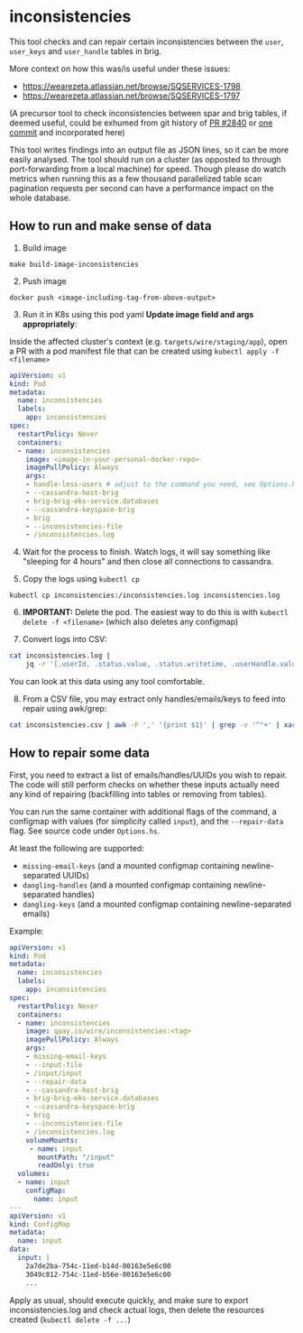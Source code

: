 # inconsistencies

This tool checks and can repair certain inconsistencies between the `user`, `user_keys` and `user_handle` tables in brig.

More context on how this was/is useful under these issues:

- https://wearezeta.atlassian.net/browse/SQSERVICES-1798
- https://wearezeta.atlassian.net/browse/SQSERVICES-1797

(A precursor tool to check inconsistencies between spar and brig tables, if deemed useful, could be exhumed from git history of [PR #2840](https://github.com/wireapp/wire-server/pull/2840) or [one commit](https://github.com/wireapp/wire-server/pull/2840/commits/2e06428d10508328bcf2d829b16a7cc75ee72386) and incorporated here)

This tool writes findings into an output file as JSON lines, so it can be more easily analysed. The tool should run on a cluster (as opposted to through port-forwarding from a local machine) for speed. Though please do watch metrics when running this as a few thousand parallelized table scan pagination requests per second can have a performance impact on the whole database.

## How to run and make sense of data

1. Build image

```
make build-image-inconsistencies
```

2. Push image

```
docker push <image-including-tag-from-above-output>
```

3. Run it in K8s using this pod yaml **Update image field and args appropriately**:

Inside the affected cluster's context (e.g. `targets/wire/staging/app`), open a PR with a pod manifest file that can be created using `kubectl apply -f <filename>`

```yaml
apiVersion: v1
kind: Pod
metadata:
  name: inconsistencies
  labels:
    app: inconsistencies
spec:
  restartPolicy: Never
  containers:
  - name: inconsistencies
    image: <image-in-your-personal-docker-repo>
    imagePullPolicy: Always
    args:
    - handle-less-users # adjust to the command you need, see Options.hs
    - --cassandra-host-brig
    - brig-brig-eks-service.databases
    - --cassandra-keyspace-brig
    - brig
    - --inconsistencies-file
    - /inconsistencies.log
```

4. Wait for the process to finish. Watch logs, it will say something like "sleeping for 4 hours" and then close all connections to cassandra.

5. Copy the logs using `kubectl cp`

```
kubectl cp inconsistencies:/inconsistencies.log inconsistencies.log
```

6. **IMPORTANT:** Delete the pod. The easiest way to do this is with `kubectl delete -f <filename>` (which also deletes any configmap)

7. Convert logs into CSV:

```bash
cat inconsistencies.log |
    jq -r '[.userId, .status.value, .status.writetime, .userHandle.value, .userHandle.writetime, .handleClaimUser.value, .handleClaimUser.writetime] | @csv' >! inconsistencies.csv
```

You can look at this data using any tool comfortable.

8. From a CSV file, you may extract only handles/emails/keys to feed into repair using awk/grep:

```bash
cat inconsistencies.csv | awk -F ',' '{print $1}' | grep -v '^"+' | xargs -n 1 echo > dangling-email-keys.txt
```

## How to repair some data

First, you need to extract a list of emails/handles/UUIDs you wish to repair. The code will still perform checks on whether these inputs actually need any kind of repairing (backfilling into tables or removing from tables).

You can run the same container with additional flags of the command, a configmap with values (for simplicity called `input`), and the `--repair-data` flag. See source code under `Options.hs`.

At least the following are supported:

- `missing-email-keys` (and a mounted configmap containing newline-separated UUIDs)
- `dangling-handles` (and a mounted configmap containing newline-separated handles)
- `dangling-keys` (and a mounted configmap containing newline-separated emails)

Example:

```yaml
apiVersion: v1
kind: Pod
metadata:
  name: inconsistencies
  labels:
    app: inconsistencies
spec:
  restartPolicy: Never
  containers:
  - name: inconsistencies
    image: quay.io/wire/inconsistencies:<tag>
    imagePullPolicy: Always
    args:
    - missing-email-keys
    - --input-file
    - /input/input
    - --repair-data
    - --cassandra-host-brig
    - brig-brig-eks-service.databases
    - --cassandra-keyspace-brig
    - brig
    - --inconsistencies-file
    - /inconsistencies.log
    volumeMounts:
     - name: input
       mountPath: "/input"
       readOnly: true
  volumes:
  - name: input
    configMap:
      name: input
---
apiVersion: v1
kind: ConfigMap
metadata:
  name: input
data:
  input: |
    2a7de2ba-754c-11ed-b14d-00163e5e6c00
    3049c812-754c-11ed-b56e-00163e5e6c00
    ...
```

Apply as usual, should execute quickly, and make sure to export inconsistencies.log and check actual logs, then delete the resources created (`kubectl delete -f ...`)

